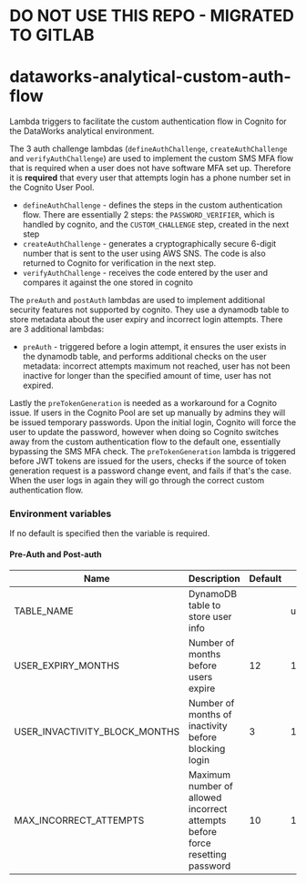 # DO NOT USE THIS REPO - MIGRATED TO GITLAB

# dataworks-analytical-custom-auth-flow
Lambda triggers to facilitate the custom authentication flow in Cognito for the DataWorks analytical environment.

The 3 auth challenge lambdas (`defineAuthChallenge`, `createAuthChallenge` and `verifyAuthChallenge`) are used to implement the custom SMS MFA flow that is required when a user does not have software MFA set up. Therefore it is **required** that every user that attempts login has a phone number set in the Cognito User Pool.

* `defineAuthChallenge` - defines the steps in the custom authentication flow. There are essentially 2 steps: the `PASSWORD_VERIFIER`, which is handled by cognito, and the `CUSTOM_CHALLENGE` step, created in the next step
* `createAuthChallenge` - generates a cryptographically secure 6-digit number that is sent to the user using AWS SNS. The code is also returned to Cognito for verification in the next step.
* `verifyAuthChallenge` - receives the code entered by the user and compares it against the one stored in cognito

The `preAuth` and `postAuth` lambdas are used to implement additional security features not supported by cognito. They use a dynamodb table to store metadata about the user expiry and incorrect login attempts. There are 3 additional lambdas:

* `preAuth` - triggered before a login attempt, it ensures the user exists in the dynamodb table, and performs additional checks on the user metadata: incorrect attempts maximum not reached, user has not been inactive for longer than the specified amount of time, user has not expired.

Lastly the `preTokenGeneration` is needed as a workaround for a Cognito issue. If users in the Cognito Pool are set up manually by admins they will be issued temporary passwords. Upon the initial login, Cognito will force the user to update the password, however when doing so Cognito switches away from the custom authentication flow to the default one, essentially bypassing the SMS MFA check. The `preTokenGeneration` lambda is triggered before JWT tokens are issued for the users, checks if the source of token generation request is a password change event, and fails if that's the case. When the user logs in again they will go through the correct custom authentication flow.

### Environment variables
If no default is specified then the variable is required.

#### Pre-Auth and Post-auth
| Name | Description | Default | Example |
| ---- | ----------- | ------- | ------- |
| TABLE_NAME | DynamoDB table to store user info | | users_table |
| USER_EXPIRY_MONTHS | Number of months before users expire | 12 | 12 |
| USER_INVACTIVITY_BLOCK_MONTHS | Number of months of inactivity before blocking login | 3 | 10 |
| MAX_INCORRECT_ATTEMPTS | Maximum number of allowed incorrect attempts before force resetting password | 10 | 10 |
